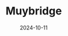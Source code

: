 ---  
layout: startup_page  
title: "Muybridge"  
id: "muybridge.com"  
permalink: "/muybridgemuybridge.com10112024/"  
website: "https://www.muybridge.com/"  
funding_round: ""  
funding_amount: "€8M"  
investors: "Fairpoint Capital, RunwayFBU, Idekapita, Vikingstad Invest"  
about: "Muybridge is revolutionizing the camera industry by turning cameras into software. Their platform uses real-time computer vision technology to enable product partners to build next-generation products using APIs and SDKs. This deep-tech approach offers unparalleled innovation and potential for disruption across various sectors."  
markets: "Computer Vision, Imaging, Sports, Broadcasting, Surveillance, Enterprise Communication, Business/Productivity Software, Electronic Equipment and Instruments, SaaS, Artificial Intelligence & Machine Learning"  
hq: "Oslo, Oslo, Norway"  
founded_year: "2020"  
linkedin: "https://www.linkedin.com/company/muybridgexyz"  
twitter: ""  
instagram: ""  
facebook: "https://www.facebook.com/100065013871316"  
crunchbase: "https://www.crunchbase.com/organization/muybridge?utm_source=linkedin&utm_medium=referral&utm_campaign=linkedin_companies&utm_content=profile_cta_anon&trk=funding_crunchbase"  
pitchbook: "https://pitchbook.com/profiles/company/467882-02"  

date_display: "11-Oct-2024"  
date: "2024-10-11"

# SEO Optimization  
meta_title: "Muybridge -  Funding (€8M)"  
meta_description: "Muybridge, Muybridge is revolutionizing the camera industry by turning cameras into software. Their platform uses real-time computer vision technology to enable ..."  
meta_keywords: "Muybridge, Computer Vision, Imaging, Sports, Broadcasting, Surveillance, Enterprise Communication, Business/Productivity Software, Electronic Equipment and Instruments, SaaS, Artificial Intelligence & Machine Learning,  funding"  
canonical_url: "https://startup.projectstartups.com/muybridgemuybridge.com10112024/"  
---